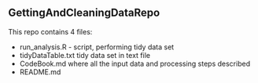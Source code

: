 ## GettingAndCleaningDataRepo

This repo contains 4 files:
* run_analysis.R - script, performing tidy data set
* tidyDataTable.txt tidy data set in text file
* CodeBook.md where all the input data and processing steps described
* README.md